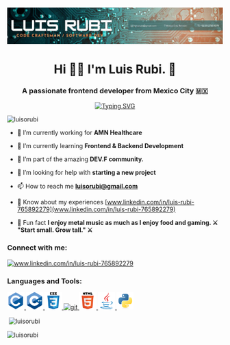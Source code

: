 ![MasterHead](https://github.com/LuisoRubi/LuisoRubi/blob/main/NEWBANNER.jpg)

<h1 align="center">Hi 🧙‍♂️ I'm Luis Rubi. 🚀</h1>
<h3 align="center">A passionate frontend developer from Mexico City 🇲🇽</h3>
<p align="center"> <a href="https://git.io/typing-svg"><img src="https://readme-typing-svg.herokuapp.com?font=Fira+Code&pause=1000&color=F72727&background=1193FF00&random=false&width=435&lines=Thanks+for+visiting+my+profile.;Feel+free+to+reach+out+for+anything.+" alt="Typing SVG" /></a>



<p align="left"> <img src="https://komarev.com/ghpvc/?username=luisorubi&label=Profile%20views&color=0e75b6&style=flat" alt="luisorubi" /> </p>

- 🔭 I’m currently working for **AMN Healthcare**

- 🌱 I’m currently learning **Frontend & Backend Development**

- 👯 I’m part of the amazing **DEV.F community.**

- 🤝 I’m looking for help with **starting a new project**

- 📫 How to reach me **luisorubi@gmail.com**

- 📄 Know about my experiences [www.linkedin.com/in/luis-rubi-765892279](www.linkedin.com/in/luis-rubi-765892279)

- 👾 Fun fact **I enjoy metal music as much as I enjoy food and gaming. ⚔️ "Start small. Grow tall." ⚔️**

<h3 align="left">Connect with me:</h3>
<p align="left">
<a href="https://linkedin.com/in/www.linkedin.com/in/luis-rubi-765892279" target="blank"><img align="center" src="https://raw.githubusercontent.com/rahuldkjain/github-profile-readme-generator/master/src/images/icons/Social/linked-in-alt.svg" alt="www.linkedin.com/in/luis-rubi-765892279" height="30" width="40" /></a>
</p>

<h3 align="left">Languages and Tools:</h3>
<p align="left"> <a href="https://www.cprogramming.com/" target="_blank" rel="noreferrer"> <img src="https://raw.githubusercontent.com/devicons/devicon/master/icons/c/c-original.svg" alt="c" width="40" height="40"/> </a> <a href="https://www.w3schools.com/cpp/" target="_blank" rel="noreferrer"> <img src="https://raw.githubusercontent.com/devicons/devicon/master/icons/cplusplus/cplusplus-original.svg" alt="cplusplus" width="40" height="40"/> </a> <a href="https://www.w3schools.com/css/" target="_blank" rel="noreferrer"> <img src="https://raw.githubusercontent.com/devicons/devicon/master/icons/css3/css3-original-wordmark.svg" alt="css3" width="40" height="40"/> </a> <a href="https://git-scm.com/" target="_blank" rel="noreferrer"> <img src="https://www.vectorlogo.zone/logos/git-scm/git-scm-icon.svg" alt="git" width="40" height="40"/> </a> <a href="https://www.w3.org/html/" target="_blank" rel="noreferrer"> <img src="https://raw.githubusercontent.com/devicons/devicon/master/icons/html5/html5-original-wordmark.svg" alt="html5" width="40" height="40"/> </a> <a href="https://www.java.com" target="_blank" rel="noreferrer"> <img src="https://raw.githubusercontent.com/devicons/devicon/master/icons/java/java-original.svg" alt="java" width="40" height="40"/> </a> <a href="https://www.python.org" target="_blank" rel="noreferrer"> <img src="https://raw.githubusercontent.com/devicons/devicon/master/icons/python/python-original.svg" alt="python" width="40" height="40"/> </a> </p>

<p>&nbsp;<img align="center" src="https://github-readme-stats.vercel.app/api?username=luisorubi&show_icons=true&locale=en" alt="luisorubi" /></p>

<p><img align="center" src="https://github-readme-streak-stats.herokuapp.com/?user=luisorubi&" alt="luisorubi" /></p>
